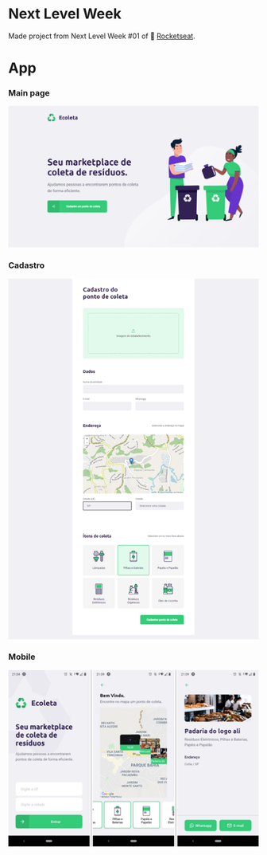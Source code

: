 # Next Level Week
Made project from Next Level Week #01 of :rocket: [Rocketseat](https://rocketseat.com.br/).

# App
### Main page
<img src=".github/web_index.png" alt="Main page" />

### Cadastro
<img src=".github/web_cadastro.jpg" alt="Register page" />

### Mobile
<img src=".github/mobile.jpg" alt="Mobile" />
